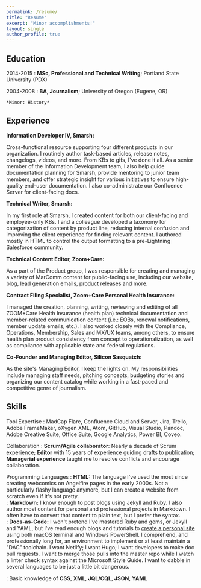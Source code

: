 ```yaml
---
permalink: /resume/
title: "Resume"
excerpt: "Minor accomplishments!"
layout: single
author_profile: true
---
```


Education
---------

2014-2015
:   **MSc, Professional and Technical Writing**; Portland State University (PDX)

2004-2008
:   **BA, Journalism**; University of Oregon (Eugene, OR)

    *Minor: History*

Experience
----------

**Information Developer IV, Smarsh:**

Cross-functional resource supporting four different products in our organization. I routinely author task-based articles, release notes, changelogs, videos, and more. From KBs to gifs, I've done it all. As a senior member of the Information Development team, I also help guide documentation planning for Smarsh, provide mentoring to junior team members, and offer strategic insight for various initiatives to ensure high-quality end-user documentation. I also co-administrate our Confluence Server for client-facing docs.

**Technical Writer, Smarsh:**

In my first role at Smarsh, I created content for both our client-facing and employee-only KBs. I and a colleague developed a taxonomy for categorization of content by product line, reducing internal confusion and improving the client experience for finding relevant content. I authored mostly in HTML to control the output formatting to a pre-Lightning Salesforce community.

**Technical Content Editor, Zoom+Care:**

As a part of the Product group, I was responsible for creating and managing a variety of MarComm content for public-facing use, including our website, blog, lead generation emails, product releases and more.

**Contract Filing Specialist, Zoom+Care Personal Health Insurance:**

I managed the creation, planning, writing, reviewing and editing of all ZOOM+Care Health Insurance (health plan) technical documentation and member-related communication content (i.e.: EOBs, renewal notifications, member update emails, etc.). I also worked closely with the Compliance, Operations, Membership, Sales and MX/UX teams, among others, to ensure health plan product consistency from concept to operationalization, as well as compliance with applicable state and federal regulations.

**Co-Founder and Managing Editor, Silicon Sasquatch:**

As the site's Managing Editor, I keep the lights on. My responsibilities include managing staff needs, pitching concepts, budgeting stories and organizing our content catalog while working in a fast-paced and competitive genre of journalism.

Skills
--------------------

Tool Expertise
:   MadCap Flare, Confluence Cloud and Server, Jira, Trello, Adobe FrameMaker, oXygen XML, Atom, GitHub, Visual Studio, Pandoc, Adobe Creative Suite, Office Suite, Google Analytics, Power BI, Coveo.

Collaboration
:   **Scrum/Agile collaborator**: Nearly a decade of Scrum experience; **Editor** with 15 years of experience guiding drafts to publication; **Managerial experience** taught me to resolve conflicts and encourage collaboration.

Programming Languages
:   **HTML:** The language I've used the most since creating webcomics on Angelfire pages in the early 2000s. Not a particularly flashy language anymore, but I can create a website from scratch even if it's not pretty.  
:   **Markdown:** I know enough to post blogs using Jekyll and Ruby. I also author most content for personal and professional projects in Markdown. I often have to convert that content to plain text, but I prefer the syntax.  
:   **Docs-as-Code:** I won't pretend I've mastered Ruby and gems, or Jekyll and YAML, but I've read enough blogs and tutorials to [create a personal site][ref] using both macOS terminal and Windows PowerShell. I comprehend, and professionally long for, an environment to implement or at least maintain a "DAC" toolchain. I want Netlify; I want Hugo; I want developers to make doc pull requests. I want to merge those pulls into the master repo while I watch a linter check syntax against the Microsoft Style Guide. I want to dabble in several languages to be just a little bit dangerous.  

:   Basic knowledge of **CSS**, **XML**, **JQL/CQL**, **JSON**, **YAML**

[ref]: https://github.com/a-thay
